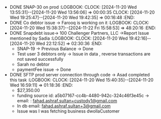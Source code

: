 - DONE SNAP-30 on prod
  :LOGBOOK:
  CLOCK: [2024-11-20 Wed 13:55:31]--[2024-11-20 Wed 13:56:06] =>  00:00:35
  CLOCK: [2024-11-20 Wed 19:25:47]--[2024-11-20 Wed 19:42:35] =>  00:16:48
  :END:
- DONE Co debtor issue -> Farooq is working on it
  :LOGBOOK:
  CLOCK: [2024-11-20 Wed 15:38:37]--[2024-11-22 Fri 15:58:53] =>  48:20:16
  :END:
- DONE Snapdebt issue-> 100 Challenger Partners, LLC ->Report Issue mentioned by Sadia
  :LOGBOOK:
  CLOCK: [2024-11-20 Wed 19:42:16]--[2024-11-20 Wed 22:12:52] =>  02:30:36
  :END:
	- SNAP-19 -> Previous Balance -> Done
	- Test user 3 debtors only -> Issue in data , reverse transactions are not saved successfully
	- Sarah no debtor
	- paymentFee issue -> Done
- DONE SFTP prod server connection through code -> Asad completed this task
  :LOGBOOK:
  CLOCK: [2024-11-20 Wed 15:40:35]--[2024-11-20 Wed 16:59:11] =>  01:18:36
  :END:
	- $27,350.00
	- funding source id: a5b07167-cc4b-4480-942c-324c46f3e45c -> email: : fahad.ashraf.sultan+custody1@gmail.com
	- In db email: fahad.ashraf.sultan+3@gmail.com
	- Issue was I was fetching business dwollaCustomer